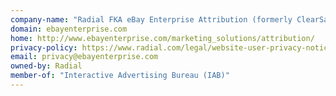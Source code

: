 ```yaml
---
company-name: "Radial FKA eBay Enterprise Attribution (formerly ClearSaleing)"
domain: ebayenterprise.com
home: http://www.ebayenterprise.com/marketing_solutions/attribution/
privacy-policy: https://www.radial.com/legal/website-user-privacy-notice
email: privacy@ebayenterprise.com
owned-by: Radial
member-of: "Interactive Advertising Bureau (IAB)"
---
```




